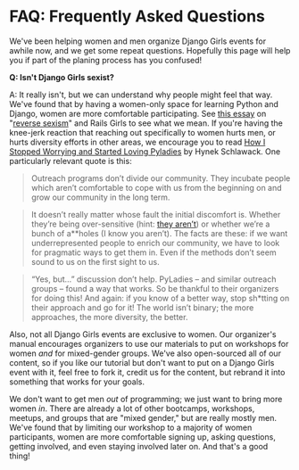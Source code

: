 # FAQ: Frequently Asked Questions 

We've been helping women and men organize Django Girls events for awhile now, 
and we get some repeat questions. Hopefully this page will help you if part of
the planing process has you confused! 

**Q: Isn't Django Girls sexist?**

A: It really isn't, but we can understand why people might feel that way. 
We've found that by having a women-only space for learning Python and Django, 
women are more comfortable participating. See 
[this essay](http://jennifermann.ghost.io/minority-groups-in-tech-is-it-just-reverse-sexism/) 
on "[reverse sexism](http://geekfeminism.wikia.com/wiki/Reverse_sexism)" and 
Rails Girls to see what we mean. If you're having the knee-jerk reaction that 
reaching out specifically to women hurts men, or hurts diversity efforts in 
other areas, we encourage you to read 
[How I Stopped Worrying and Started Loving Pyladies](https://hynek.me/articles/how-i-stopped-worrying-and-started-loving-pyladies/) 
by Hynek Schlawack. One particularly relevant quote is this: 

> Outreach programs don’t divide our community. They incubate people which 
aren’t comfortable to cope with us from the beginning on and grow our community 
in the long term.

> It doesn’t really matter whose fault the initial discomfort is. Whether 
they’re being over-sensitive (hint: [they aren’t](http://therealkatie.net/blog/2012/mar/21/lighten-up/)) 
or whether we’re a bunch of a**holes (I know you aren’t). The facts are these: 
if we want underrepresented people to enrich our community, we have to look for 
pragmatic ways to get them in. Even if the methods don’t seem sound to us on the 
first sight to us.

> “Yes, but…” discussion don’t help. PyLadies – and similar outreach groups – 
found a way that works. So be thankful to their organizers for doing this! And 
again: if you know of a better way, stop sh*tting on their approach and go for 
it! The world isn’t binary; the more approaches, the more diversity, the better.

Also, not all Django Girls events are exclusive to women. Our organizer's manual 
encourages organizers to use our materials to put on workshops for women *and* 
for mixed-gender groups. We've also open-sourced all of our content, so if you 
like our tutorial but don't want to put on a Django Girls event with it, feel 
free to fork it, credit us for the content, but rebrand it into something that 
works for your goals.  

We don't want to get men *out* of programming; we just want to bring more women 
*in*. There are already a lot of other bootcamps, workshops, meetups, and groups 
that are "mixed gender," but are really mostly men. We've found that by limiting 
our workshop to a majority of women participants, women are more comfortable 
signing up, asking questions, getting involved, and even staying involved later 
on. And that's a good thing! 